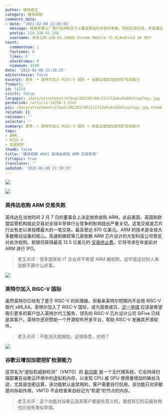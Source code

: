 ```yaml
---
author: 硬核老王
category: 硬核观察
comments_data:
- date: '2022-02-08 22:03:05'
  message: 根据老黄让厂商们在AMD显卡上要选择站队的前科来看，假如交易完成，牙膏通岂不是要跪着老黄求食?毕竟当年把Nvidia，德州仪器赶出移动平台的正是它。
  postip: 120.230.61.246
  username: 来自120.230.61.246的 Chrome Mobile 75.0|Android 10 用户
count:
  commentnum: 1
  favtimes: 0
  likes: 0
  sharetimes: 0
  viewnum: 3140
date: '2022-02-08 21:18:25'
editorchoice: false
excerpt: 更多：• 英特尔加入 RISC-V 国际 • 谷歌云增加加密挖矿检测能力
fromurl: ''
id: 14254
islctt: false
largepic: /data/attachment/album/202202/08/211712wku9i68afuipfayy.jpg
permalink: /article-14254-1.html
pic: /data/attachment/album/202202/08/211712wku9i68afuipfayy.jpg.thumb.jpg
related: []
reviewer: ''
selector: ''
summary: 更多：• 英特尔加入 RISC-V 国际 • 谷歌云增加加密挖矿检测能力
tags:
- ARM
- RISC-V
- 加密挖矿
thumb: false
title: '硬核观察 #541 英伟达收购 ARM 交易失败'
titlepic: true
translator: ''
updated: '2022-02-08 21:18:25'
---
```


![](/data/attachment/album/202202/08/211712wku9i68afuipfayy.jpg)


![](/data/attachment/album/202202/08/211735xz49h4qk3vvtxr4h.jpg)


### 英伟达收购 ARM 交易失败


英伟达在当地时间 2 月 7 日的董事会上决定放弃收购 ARM。此前美国、英国和欧盟监管机构就此交易对全球半导体行业竞争的影响提出严重关切。这笔交易是芯片行业有史以来规模最大的一笔交易，最高曾达 870 亿美元。ARM 的技术是全球大多数移动设备的核心。高通和微软等几家依赖 ARM 芯片设计的大型科技公司曾反对此次收购。软银将获得最高 12.5 亿美元的 [交易终止费](https://arstechnica.com/gadgets/2022/02/nvidia-abandons-66-billion-arm-purchase/)，它将寻求在年底前对 ARM 进行 IPO。



> 
> 老王点评：很多国家和 IT 企业并不希望 ARM 被收购，这毕竟这对别人来说都不算什么好事。
> 
> 
> 


![](/data/attachment/album/202202/08/211744l0zn1mqaw1bjurbs.jpg)


### 英特尔加入 RISC-V 国际


虽然英特尔已经有了基于 RISC-V 的处理器，但看来英特尔短期内不会用 RISC-V 取代 x86\_64。英特尔加入了 RISC-V 国际，成为首席成员，[这一举措](https://riscv.org/whats-new/2022/02/intel-corporation-makes-deep-investment-in-risc-v-community-to-accelerate-innovation-in-open-computing/) 应该是希望吸引更多的客户加入英特尔代工服务，领先的 RISC-V 芯片设计公司 SiFive 已经是其客户。英特尔还将赞助一个开源软件开发平台，帮助 RISC-V 发展其开源软件。



> 
> 老王点评：不能消灭就拥抱，这很熟悉，对吧？
> 
> 
> 


![](/data/attachment/album/202202/08/211802vvw7rw75ossierm5.jpg)


### 谷歌云增加加密挖矿检测能力


这项名为“虚拟机威胁检测”（VMTD）的 [新功能](https://therecord.media/google-cloud-adds-new-cryptomining-threat-detection-capability/) 是一个无代理系统，它会持续扫描部署在谷歌云环境中的虚拟机内存，以发现 CPU 或 GPU 使用量增加的蛛丝马迹，尤其是加密运算。该功能默认是禁用的，客户需要自行启用。该功能只对非敏感内存起作用，VMTD 不会检查来自标记为“机密”的节点的内存。



> 
> 老王点评：这个功能对谷歌云及其客户都是有意义的，我想其它的云服务商也应该有类似举措。
> 
> 
>